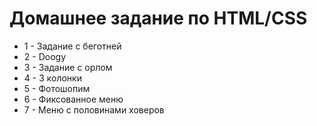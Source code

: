 # Домашнее задание по HTML/CSS

* 1 - Задание с беготней
* 2 - Doogy
* 3 - Задание с орлом
* 4 - 3 колонки
* 5 - Фотошопим
* 6 - Фиксованное меню
* 7 - Меню с половинами ховеров